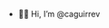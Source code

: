 - ✌🏻 Hi, I’m @caguirrev

<!---
caguirrev/caguirrev is a ✨ special ✨ repository because its `README.md` (this file) appears on your GitHub profile.
You can click the Preview link to take a look at your changes.
--->
